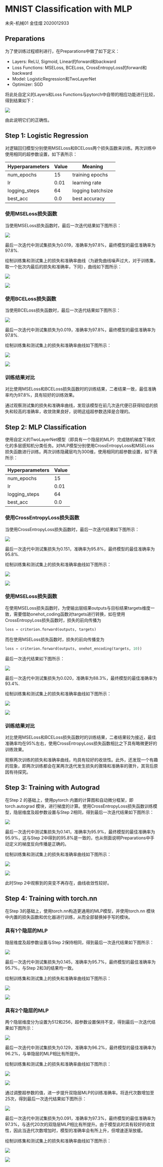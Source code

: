 # MNIST Classification with MLP
未央-机械01 金佳熠 2020012933

## Preparations

为了使训练过程顺利进行，在Preparations中做了如下定义：
- Layers: ReLU, Sigmoid, Linear的forward和backward
- Loss Functions: MSELoss, BCELoss, CrossEntropyLoss的forward和backward
- Model: LogisticRegression和TwoLayerNet
- Optimizer: SGD

将此处自定义的Layers和Loss Functions与pytorch中自带的相应功能进行比较，得到结果如下：

![](result/verification.jpg)

由此说明它们的正确性。

## Step 1: Logistic Regression
对逻辑回归模型分别使用MSELoss和BCELoss两个损失函数来训练。两次训练中使用相同的超参数设置，如下表所示：

| Hyperparameters | Value | Meaning |
| --------------- | ----- | ------- |
| num_epochs | 15 | training epochs |
| lr | 0.01 | learning rate |
| logging_steps | 64 | logging batchsize |
| best_acc | 0.0 | best accuracy |

### 使用MSELoss损失函数
当使用MSELoss损失函数时，最后一次迭代结果如下图所示：

![](result/step1_mse_1.jpg)

最后一次迭代中测试集损失为0.019，准确率为97.8%，最终模型的最佳准确率为97.8%.

绘制训练集和测试集上的损失和准确率曲线（为避免曲线噪声过大，对于训练集，
取一个批次内最后的损失和准确率，下同），曲线如下图所示：

![](result/step1_mse_2.jpg)

![](result/step1_mse_3.jpg)

### 使用BCELoss损失函数
当使用BCELoss损失函数时，最后一次迭代结果如下图所示：

![](result/step1_bce_1.jpg)

最后一次迭代中测试集损失为0.019，准确率为97.8%，最终模型的最佳准确率为97.8%.

绘制训练集和测试集上的损失和准确率曲线如下图所示：

![](result/step1_bce_2.jpg)

![](result/step1_bce_3.jpg)


### 训练结果对比
对比使用MSELoss和BCELoss损失函数时的训练结果，二者结果一致，最佳准确率均为97.8%，具有较好的训练效果。

通过观察测试集的损失和准确率曲线，发现该模型在前几次迭代便已获得较低的损失和较高的准确率，收敛效果良好，说明这组超参数选择是合理的。

## Step 2: MLP Classification
使用自定义的TwoLayerNet模型（即具有一个隐层的MLP）完成随机梯度下降优化的多层感知机分类任务。对MLP模型分别使用CrossEntropyLoss和MSELoss损失函数进行训练。两次训练隐藏层均为300维，使用相同的超参数设置，如下表所示：

| Hyperparameters | Value | 
| --------------- | ----- | 
| num_epochs | 15 |
| lr | 0.01 |
| logging_steps | 64 | 
| best_acc | 0.0 | 

### 使用CrossEntropyLoss损失函数
当使用CrossEntropyLoss损失函数时，最后一次迭代结果如下图所示：

![](result/step2_ce_1.jpg)

最后一次迭代中测试集损失为0.151，准确率为95.8%，最终模型的最佳准确率为95.8%.

绘制训练集和测试集上的损失和准确率曲线如下图所示：

![](result/step2_ce_2.jpg)

![](result/step2_ce_3.jpg)

### 使用MSELoss损失函数
在使用MSELoss损失函数时，为使输出层结果outputs与目标结果targets维度一致，需要借助onehot_coding函数对targets进行转换，如在使用CrossEntropyLoss损失函数时，损失的前向传播为

```python
loss = criterion.forward(outputs, targets)
```

而在使用MSELoss损失函数时，损失的前向传播变为

```python
loss = criterion.forward(outputs, onehot_encoding(targets, 10))
```

最后一次迭代结果如下图所示：

![](result/step2_mse_1.jpg)

最后一次迭代中测试集损失为0.020，准确率为88.3%，最终模型的最佳准确率为93.4%.

绘制训练集和测试集上的损失和准确率曲线如下图所示：

![](result/step2_mse_2.jpg)

![](result/step2_mse_3.jpg)

### 训练结果对比
对比使用MSELoss和BCELoss损失函数时的训练结果，二者结果较为接近，最佳准确率均在95%左右，使用CrossEntropyLoss损失函数相比之下具有略微更好的训练效果。

观察两次训练的损失和准确率曲线，均具有较好的收敛性。此外，还发现一个有趣的现象，即两次训练都会在某两次迭代发生损失的骤降和准确率的骤升，其背后原因有待探究。

## Step 3: Training with Autograd
在Step 2 的基础上，使用pytorch 内置的计算图和自动微分框架，即torch.autograd 模块，进行梯度的计算。使用CrossEntropyLoss损失函数训练模型，隐层维度及超参数设置与Step 2相同，得到最后一次迭代结果如下图所示：

![](result/step3_1.jpg)

最后一次迭代中测试集损失为0.141，准确率为95.9%，最终模型的最佳准确率为95.9%，这与Step 2中得到的95.8%是一致的，也从侧面说明Preparations中手动定义的梯度反向传播是正确的。

绘制训练集和测试集上的损失和准确率曲线如下图所示：

![](result/step3_2.jpg)

![](result/step3_3.jpg)

此时Step 2中观察到的突变不再存在，曲线收敛性较好。

## Step 4: Training with torch.nn
在Step 3的基础上，使用torch.nn构造更通用的MLP模型，并使用torch.nn 模块中内置的损失函数和优化器进行训练，从而全部替换掉手写的模块。

### 具有1个隐层的MLP
隐层维度及超参数设置与Step 2保持相同，得到最后一次迭代结果如下图所示：

![](result/step4_1_1.jpg)

最后一次迭代中测试集损失为0.145，准确率为95.7%，最终模型的最佳准确率为95.7%，与Step 2和3的结果均一致。

绘制训练集和测试集上的损失和准确率曲线如下图所示：

![](result/step4_1_2.jpg)

![](result/step4_1_3.jpg)

### 具有2个隐层的MLP
两个隐层维度分为设置为512和256，超参数设置保持不变，得到最后一次迭代结果如下图所示：

![](result/step4_2_1.jpg)

最后一次迭代中测试集损失为0.129，准确率为96.2%，最终模型的最佳准确率为96.2%，与单隐层的MLP相比有所提升。

绘制训练集和测试集上的损失和准确率曲线如下图所示：

![](result/step4_2_2.jpg)

![](result/step4_2_3.jpg)

通过调整超参数的值，进一步提升双隐层MLP的训练准确率。将迭代次数增加至25次，得到最后一次迭代结果如下图所示：

![](result/step4_best_1.jpg)

最后一次迭代中测试集损失为0.091，准确率为97.3%，最终模型的最佳准确率为97.3%，与迭代20次的双隐层MLP相比有所提升。由于模型此时具有较好的收敛性，因此当迭代次数增加时，模型的准确率会有所上升，但增速逐渐放缓。

绘制训练集和测试集上的损失和准确率曲线如下图所示：

![](result/step4_best_2.jpg)

![](result/step4_best_3.jpg)
